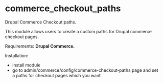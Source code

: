 commerce_checkout_paths
=======================

Drupal Commerce Checkout paths.

This module allows users to create a custom paths
for Drupal commerce checkout pages.

Requirements:
 <b>Drupal Commerce.</b>

Installation:
 - install module
 - go to admin/commerce/config/commerce-checkout-paths page 
   and set a paths for checkout pages which you want
